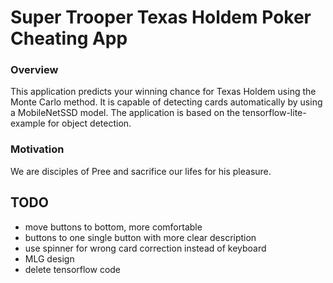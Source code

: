 # Super Trooper Texas Holdem Poker Cheating App
### Overview
This application predicts your winning chance for Texas Holdem using the Monte Carlo method. It is capable of detecting cards automatically by using a MobileNetSSD model. The application is based on the tensorflow-lite-example for object detection.

### Motivation
We are disciples of Pree and sacrifice our lifes for his pleasure.

## TODO
+ move buttons to bottom, more comfortable
+ buttons to one single button with more clear description
+ use spinner for wrong card correction instead of keyboard
+ MLG design
+ delete tensorflow code